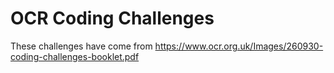 # OCR Coding Challenges
These challenges have come from https://www.ocr.org.uk/Images/260930-coding-challenges-booklet.pdf
